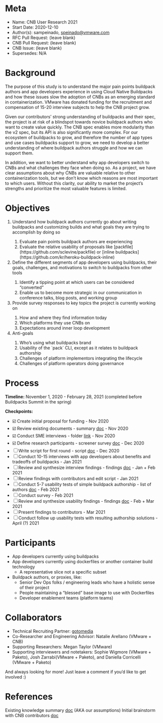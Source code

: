 # Meta
[meta]: #meta
- Name: CNB User Research 2021
- Start Date: 2020-12-10
- Author(s): sampeinado, speinado@vmware.com
- RFC Pull Request: (leave blank)
- CNB Pull Request: (leave blank)
- CNB Issue: (leave blank)
- Supersedes: N/A

# Background
The purpose of this study is to understand the major pain points buildpack authors and app developers experience in using Cloud Native Buildpacks and how these issues slow the adoption of CNBs as an emerging standard in containerization. VMware has donated funding for the recruitment and compensation of 15-20 interview subjects to help the CNB project grow. 
 
Given our contributors’ strong understanding of buildpacks and their spec, the project is at risk of a blindspot towards novice buildpack authors who want to create value quickly. The CNB spec enables more modularity than the v2 spec, but its API is also significantly more complex. For our ecosystem of buildpacks to grow, and therefore the number of app types and use cases buildpacks support to grow, we need to develop a better understanding of where buildpack authors struggle and how we can support them. 
 
In addition, we want to better understand why app developers switch to CNBs and what challenges they face when doing so. As a project, we have clear assumptions about why CNBs are valuable relative to other containerization tools, but we don’t know which reasons are most important to which users. Without this clarity, our ability to market the project’s strengths and prioritize the most valuable features is limited. 

# Objectives
<ol>
<li>Understand how buildpack authors currently go about writing buildpacks and customizing builds and what goals they are trying to accomplish by doing so</li>
<ol>
<li>Evaluate pain points buildpack authors are experiencing </li>
<li>Evaluate the relative usability of proposals like [packfile](https://github.com/sclevine/packfile) or [inline buildpacks](https://github.com/kr/heroku-buildpack-inline) </li>
</ol>
<li>Define the different segments of app developers using buildpacks, their goals, challenges, and motivations to switch to buildpacks from other tools</li>
<ol>
<li>Identify a tipping point at which users can be considered “converted”</li>
<li>Enable us to become more strategic in our communication in conference talks, blog posts, and working group </li>
</ol>
<li>Provide survey responses to key topics the project is currently working on</li>
<ol>
<li>How and where they find information today</li>
<li>Which platforms they use CNBs on</li>
<li>Expectations around inner loop development</li>
</ol>
<li>Anti-goals</li>
<ol>
<li>Who’s using what buildpacks brand</li>
<li>Usability of the `pack` CLI, except as it relates to buildpack authorship</li>
<li>Challenges of platform implementors integrating the lifecycle</li>
<li>Challenges of platform operators doing governance</li> 
</ol>
</ol>

# Process
**Timeline:** 
November 1, 2020 - February 28, 2021 (completed before Buildpacks Summit in the spring)
 
**Checkpoints:**
- ☑️ Create initial proposal for funding - Nov 2020
- ☑️ Review existing documents - summary [doc](https://docs.google.com/document/d/1gEVCykAN2j4Ha6NzwHt1m5J1Jtdh16Riio1w3me7peY/edit#)  - Nov 2020
- ☑️ Conduct SME interviews - folder [link](https://drive.google.com/drive/folders/1Z7eTLzfdS7JvV6UQXG-1PiZdOevUNqNa) - Nov 2020
- ☑️ Define research participants - screener survey [doc](https://docs.google.com/document/d/12PQsupIn3I50xC0AzC3ouLKY10V8KpbYh8Vnh8jiK6s/edit) - Dec 2020
- ☐ Write script for first round - script [doc](https://docs.google.com/document/d/1rn7ojSXJNbYSzn8p4kaLNGFkT_5Q_zeD03cdZ5h-JlM/edit) - Dec 2020
- ☐ Conduct 10-15 interviews with app developers about benefits and tradeoffs of buildpacks - Jan 2021
- ☐ Review and synthesize interview findings -  findings [doc](https://docs.google.com/document/d/1anR_uma7ajr51xfvZAJsSSE5P2-bjPlL6EEBWz8pfTQ/edit#heading=h.7uxlulg7055g) - Jan + Feb 2021
- ☐ Review findings with contributors and edit script - Jan 2021
- ☐ Conduct 5-7 usability tests of simple buildpack authorship - list of authors [doc](https://docs.google.com/document/d/12PQsupIn3I50xC0AzC3ouLKY10V8KpbYh8Vnh8jiK6s/edit) - Feb 2021
- ☐ Conduct survey - Feb 2021
- ☐ Review and synthesize usability findings -  findings [doc](https://docs.google.com/document/d/1anR_uma7ajr51xfvZAJsSSE5P2-bjPlL6EEBWz8pfTQ/edit#heading=h.7uxlulg7055g) - Feb + Mar 2021
- ☐ Present findings to contributors - Mar 2021
- ☐ Conduct follow up usability tests with resulting authorship solutions - April (?) 2021


# Participants
- App developers currently using buildpacks 
- App developers currently using dockerfiles or another container build technology
  - A representative slice not a specific subset 
- Buildpack authors, or proxies, like:
  - Senior Dev Ops folks / engineering leads who have a holistic sense of their project
  - People maintaining a “blessed” base image to use with Dockerfiles
  - Developer enablement teams (platform teams)


# Collaborators
- Technical Recruiting Partner: [gotomedia](https://www.gotomedia.com/)
- Co-Researcher and Engineering Advisor: Natalie Arellano (VMware + CNB)
- Supporting Researchers: Megan Taylor (VMware)
- Supporting interviewers and notetakers: Sophie Wigmore (VMware + Paketo), Josh Zarrabi(VMware + Paketo), and Daniella Corricelli (VMware + Paketo)
 
And always looking for more! Just leave a comment if you’d like to get involved :)

# References
Existing knowledge summary [doc](https://docs.google.com/document/d/1gEVCykAN2j4Ha6NzwHt1m5J1Jtdh16Riio1w3me7peY/edit#) (AKA our assumptions)
Initial brainstorm with CNB contributors [doc](https://docs.google.com/document/d/1IqFLsLbVucqi3JnzEeliLZKQwTUe4GdHXk1PrpNqRb0/edit#)
